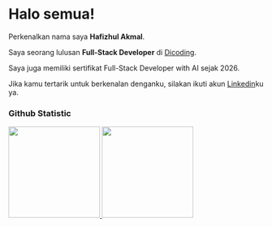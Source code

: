 # Halo semua! 
 
Perkenalkan nama saya **Hafizhul Akmal**.<br>
 
Saya seorang lulusan **Full-Stack Developer** di [Dicoding](https://www.dicoding.com/).<br>
  
Saya juga memiliki sertifikat Full-Stack Developer with AI sejak 2026.<br>
 
Jika kamu tertarik untuk berkenalan denganku, silakan ikuti akun [Linkedin](https://www.linkedin.com/in/hafizhul-akmal-26358b250/)ku ya.
 
### Github Statistic
<p align="left">
<a href="https://github.com/Olymphous">
  <img height="180em" src="https://github-readme-stats-eight-theta.vercel.app/api?username=penuliscode&show_icons=true&theme=algolia&include_all_commits=true&count_private=true"/>
  <img height="180em" src="https://github-readme-stats-eight-theta.vercel.app/api/top-langs/?username=penuliscode&layout=compact&layout=compact&theme=algolia"/>
</a>
</p>
